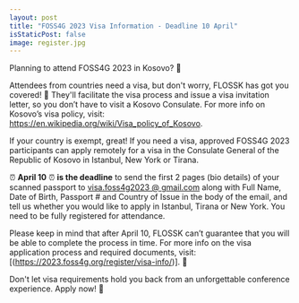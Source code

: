```yaml
---
layout: post
title: "FOSS4G 2023 Visa Information - Deadline 10 April"
isStaticPost: false
image: register.jpg
---
```


Planning to attend FOSS4G 2023 in Kosovo? 🥳

Attendees from countries need a visa, but don't worry, FLOSSK has got you covered! 🤝  They'll facilitate the visa process and issue a visa invitation letter, so you don’t have to visit a Kosovo Consulate. For more info on Kosovo’s visa policy, visit: 
https://en.wikipedia.org/wiki/Visa_policy_of_Kosovo. 

If your country is exempt, great! If you need a visa, approved FOSS4G 2023 participants can apply remotely for a visa in the Consulate General of the Republic of Kosovo in Istanbul, New York or Tirana. 

⏰ **April 10** ⏰ **is the deadline** to send the first 2 pages (bio details) of your scanned passport to <u>visa.foss4g2023 @ gmail.com</u> along with Full Name, Date of Birth, Passport # and Country of Issue in the body of the email, and tell us whether you would like to apply in Istanbul, Tirana or New York. You need to be fully registered for attendance.

Please keep in mind that after April 10, FLOSSK can’t guarantee that you will be able to complete the process in time.
For more info on the visa application process and required documents, visit: [(https://2023.foss4g.org/register/visa-info/)]. 🔎

Don't let visa requirements hold you back from an unforgettable conference experience. Apply now! 🚨

